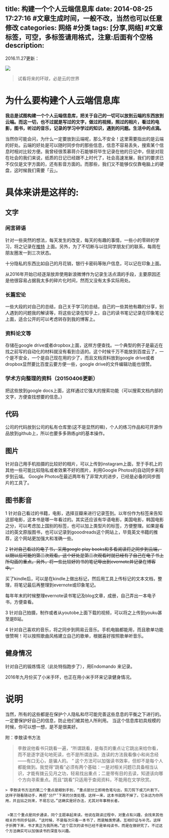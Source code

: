 title:  构建一个个人云端信息库
date: 2014-08-25 17:27:16 #文章生成时间，一般不改，当然也可以任意修改
categories:   网络 #分类
tags: [分享,网络] #文章标签，可空，多标签请用格式，注意:后面有个空格
description: 
---

2016.11.27更新：

![](http://hktkdy.qiniudn.com/cloud.jpg)
>试看将来的环球，必是云的世界


# 为什么要构建个人云端信息库

**我总是试图构建一个个人云端信息库，把关于自己的一切可以放到云端的东西放到云端。而这一切，也不过就是写过的文字，做过的视频，照过的相片，看过的电影，图书，听过的音乐，记录的学习中学过的知识，遇到的问题。生活中的点滴。**

当然你可能会问，为什么一定要放到云端呢，那么不安全！这里需要指出的是云端的好处。云端的好处是可以随时同步你的那些信息，信息不容易丢失，搜索某个信息时相对比较方便。我曾经很羡慕蒋介石能够将毕生记录在他的日记中，但是对现在社会的我们来说，纸质的日记已经跟不上时代了，社会高速发展，我们的要求已不仅仅是文字方面的，还有影音方面的。而那些，我们又不能够仅仅靠电脑上的硬盘，这时候我们需要「云」。

# 具体来讲是这样的:

## 文字

### 闲言碎语


针对一些突然的想法，每天发生的改变，每天的有趣的事情，一些小的零碎的学习，将之记录在[推特](https://twitter.com/zhangolve) 上面。另外，为了不切断与以往同学朋友们的联系，每周在朋友圈发一到三次状态。

十分隐私的东西比如自己的月花销，银行卡密码等账户信息，可以记在印象上面。

从2016年开始已经逐渐放弃使用新浪微博作为记录生活点滴的手段，主要原因还是他很容易占据我太多的碎片化时间，然而又没有太多实际用处。


### 长篇宏论

一些大段的对自己的总结，自己关于学习的总结，自己的一些其他有趣的分享，别人遇到的问题我的解读等，将这些记录在知乎上，自己的读书笔记记录在印象笔记上面，适合公开的可以考虑转存到我的博客上。

###  资料论文等

存储在google drive或者dropbox上面，这样方便查找。一个典型的例子是最近在找之前写的自动化的材料就没有看到合适的。这个时候千万不能放到百度云了，一个是不安全，一个是自己现在用的少了，而且文档资料放到google drive或者dropbox显然要比百度云要方便一些，google drive的文件编辑功能也很赞。

### 学术方向整理的资料（20150406更新）

把这些放到google docs上面，这样通过它强大的搜索功能（可以搜索文档内部的文字，方便查找想要的信息。）

## 代码

公司的代码放到公司的私有仓库里(这不是显然的嘛)，个人的练习作品和可开源作品放到github上，所以也要多多熟练git的基本操作。

## 图片

针对自己用手机拍摄的比较好的相片，可以上传到instagram上面，至于手机上的其他一些可能比较隐私或者效果不好的图片，利用Google Photos的自动同步来同步到云端。
Google Photos在最近两年有了非常大的进步，已经是必备的同步图片的工具了。



## 图书影音

1 针对自己看过的书籍，电影，选择豆瓣来进行记录签到。以年份作为标签来告知这部电影，这本书是哪一年看过的。其实还应该有华语电影，美国电影，韩国电影之分，可以考虑加上国别的标签，也可以加上类型片的标签，方便整理。如果是看过的英文原版图书，也可以记录到gooodreads这个网站上，毕竟英文书籍的推荐，这个网站更加强大和准确一些。


2 ~~针对自己看过的电子书，采用google play books和多看阅读将之同步到云端，以期以后可能的第二次观看。这个好处是第二次观看时就已经有了自己在电子书上所勾画的重点。另外，将一些比较好的书的笔记导出到evernote并记录在博客中。~~

买了kindle后，可以是在kindle上做出标记，然后用工具上传标记的文本文档，整理，将笔记最后再整理到evernote或印象笔记。

每年年末的时候整理evernote读书笔记及blog文章，成册，自己弄出一本电子书，方便查看。




3 针对自己拍摄，制作或者从youtobe上面下载的视频，可以将之上传到youku甚至是B站。


4 针对自己喜欢的音乐，将之同步到网易云音乐。手机电脑都能用，而且歌单功能很赞啊！可以按照歌曲风格建立自己的歌单，根据喜好按照歌单听音乐。

## 健身情况

针对自己的锻炼情况（此处特指跑步了），用Endomando 来记录。

2016年九月份买了小米手环，也正在用小米手环来记录健身情况。


# 说明

当然，所有的这些都是在保护个人隐私和尽可能完善这些息息的平衡之下进行的。一定要保护好自己的信息，防止他们被其他人所利用。 当这个信息库初具规模的时候，你可以想一想，是不是很美好。


附：李敖读书方法

> 李敖说他看书只跳看一遍，“所谓跳看，是每页的重点让它跳出来给你看，而不是逐字逐句地死读，也不是所谓连读。连读的方法我看像小和尚念经——有口无心，是骗人的。 ”
     这个方法可以加强读书效率，但却不是每个人都能做到。我觉得“跳看”必须有两个基础：一是对相关问题已具备相当认识，才能有拨云见月之功，轻易找出重点；二是带有目的去读，知道该向哪个方向寻索重点。而且“跳看”只适用于查阅资料，不能用在文学欣赏。

 
    > 李敖读书方法的第二个重点是眼到手到，“重点部分立即用色笔勾出，剪刀剪下或刀片割下。这样子随看随动手，再把‘分尸’下来的分类处理。这样一来，这本书就跑不掉了。它永远为你所用，并且拈之则来，不易忘记。”这确实是好办法，尤其对年事稍长者。


     >第三个重点是同步通读，同个主题串起来读。他说在跳读过程中，对重点有兴趣，会找来其他相关的书同步钻研。“这时候，不是每次只看一本书了，而是触类旁通，互相印证与补充。这样子折腾下来，书才真正为我所用。”这个层次的读书已经不是单纯读书，而是在做研究了。不过这个方法确实可以加强读书的深度与兴趣。 



